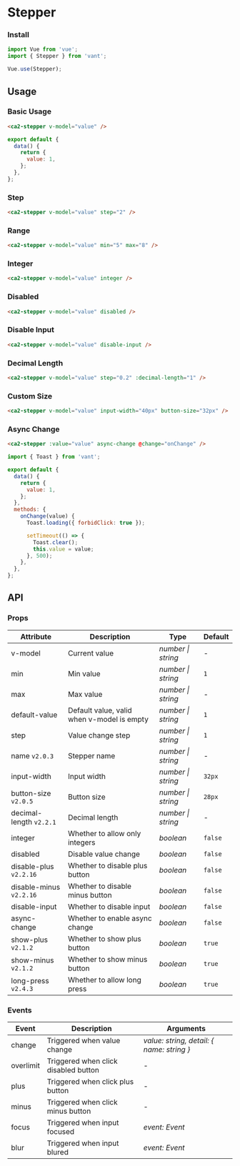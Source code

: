 # Stepper

### Install

```js
import Vue from 'vue';
import { Stepper } from 'vant';

Vue.use(Stepper);
```

## Usage

### Basic Usage

```html
<ca2-stepper v-model="value" />
```

```js
export default {
  data() {
    return {
      value: 1,
    };
  },
};
```

### Step

```html
<ca2-stepper v-model="value" step="2" />
```

### Range

```html
<ca2-stepper v-model="value" min="5" max="8" />
```

### Integer

```html
<ca2-stepper v-model="value" integer />
```

### Disabled

```html
<ca2-stepper v-model="value" disabled />
```

### Disable Input

```html
<ca2-stepper v-model="value" disable-input />
```

### Decimal Length

```html
<ca2-stepper v-model="value" step="0.2" :decimal-length="1" />
```

### Custom Size

```html
<ca2-stepper v-model="value" input-width="40px" button-size="32px" />
```

### Async Change

```html
<ca2-stepper :value="value" async-change @change="onChange" />
```

```js
import { Toast } from 'vant';

export default {
  data() {
    return {
      value: 1,
    };
  },
  methods: {
    onChange(value) {
      Toast.loading({ forbidClick: true });

      setTimeout(() => {
        Toast.clear();
        this.value = value;
      }, 500);
    },
  },
};
```

## API

### Props

| Attribute | Description | Type | Default |
| --- | --- | --- | --- |
| v-model | Current value | _number \| string_ | - |
| min | Min value | _number \| string_ | `1` |
| max | Max value | _number \| string_ | - |
| default-value | Default value, valid when v-model is empty | _number \| string_ | `1` |
| step | Value change step | _number \| string_ | `1` |
| name `v2.0.3` | Stepper name | _number \| string_ | - |
| input-width | Input width | _number \| string_ | `32px` |
| button-size `v2.0.5` | Button size | _number \| string_ | `28px` |
| decimal-length `v2.2.1` | Decimal length | _number \| string_ | - |
| integer | Whether to allow only integers | _boolean_ | `false` |
| disabled | Disable value change | _boolean_ | `false` |
| disable-plus `v2.2.16` | Whether to disable plus button | _boolean_ | `false` |
| disable-minus `v2.2.16` | Whether to disable minus button | _boolean_ | `false` |
| disable-input | Whether to disable input | _boolean_ | `false` |
| async-change | Whether to enable async change | _boolean_ | `false` | - |
| show-plus `v2.1.2` | Whether to show plus button | _boolean_ | `true` |
| show-minus `v2.1.2` | Whether to show minus button | _boolean_ | `true` |
| long-press `v2.4.3` | Whether to allow long press | _boolean_ | `true` |

### Events

| Event | Description | Arguments |
| --- | --- | --- |
| change | Triggered when value change | _value: string, detail: { name: string }_ |
| overlimit | Triggered when click disabled button | - |
| plus | Triggered when click plus button | - |
| minus | Triggered when click minus button | - |
| focus | Triggered when input focused | _event: Event_ |
| blur | Triggered when input blured | _event: Event_ |
